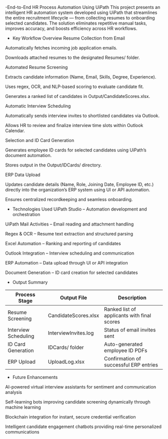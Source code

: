 -End-to-End HR Process Automation Using UiPath
This project presents an intelligent HR automation system developed using UiPath that streamlines the entire recruitment lifecycle — from collecting resumes to onboarding selected candidates. The solution eliminates repetitive manual tasks, improves accuracy, and boosts efficiency across HR workflows.

- Key Workflow Overview
Resume Collection from Email

Automatically fetches incoming job application emails.

Downloads attached resumes to the designated Resumes/ folder.

Automated Resume Screening

Extracts candidate information (Name, Email, Skills, Degree, Experience).

Uses regex, OCR, and NLP-based scoring to evaluate candidate fit.

Generates a ranked list of candidates in Output/CandidateScores.xlsx.

Automatic Interview Scheduling

Automatically sends interview invites to shortlisted candidates via Outlook.

Allows HR to review and finalize interview time slots within Outlook Calendar.

Selection and ID Card Generation

Generates employee ID cards for selected candidates using UiPath’s document automation.

Stores output in the Output/IDCards/ directory.

ERP Data Upload

Updates candidate details (Name, Role, Joining Date, Employee ID, etc.) directly into the organization’s ERP system using UI or API automation.

Ensures centralized recordkeeping and seamless onboarding.

- Technologies Used
UiPath Studio – Automation development and orchestration

UiPath Mail Activities – Email reading and attachment handling

Regex & OCR – Resume text extraction and structured parsing

Excel Automation – Ranking and reporting of candidates

Outlook Integration – Interview scheduling and communication

ERP Automation – Data upload through UI or API integration

Document Generation – ID card creation for selected candidates

- Output Summary
  
| Process Stage        | Output File            | Description                                 |
|----------------------|------------------------|---------------------------------------------|
| Resume Screening     | CandidateScores.xlsx    | Ranked list of applicants with final scores|
| Interview Scheduling | InterviewInvites.log    | Status of email invites sent                |
| ID Card Generation   | IDCards/ folder         | Auto-generated employee ID PDFs             |
| ERP Upload           | UploadLog.xlsx          | Confirmation of successful ERP entries      |

- Future Enhancements
  
AI-powered virtual interview assistants for sentiment and communication analysis

Self-learning bots improving candidate screening dynamically through machine learning

Blockchain integration for instant, secure credential verification

Intelligent candidate engagement chatbots providing real-time personalized communications
